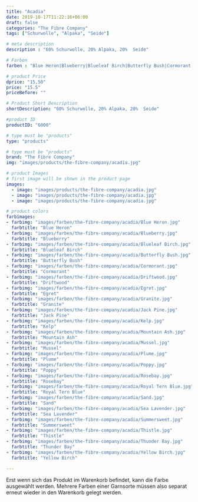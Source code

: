 ```yaml
---
title: "Acadia"
date: 2019-10-17T11:22:16+06:00
draft: false
categories: "The Fibre Company"
tags: ["Schurwolle", "Alpaka", "Seide"]

# meta description
description : "60% Schurwolle, 20% Alpaka, 20%  Seide"

# Farben
farben : "Blue Heron|Blueberry|Blueleaf Birch|Butterfly Bush|Cormorant|Driftwood|Egret|Granite|Jack Pine|Kelp|Mountain Ash|Mussel|Plume|Poppy|Rosebay|Royal Tern Blue|Sand|Sea Lavender|Summersweet|Thistle|Thunder Bay|Yellow Birch"

# product Price
dprice: "15,50"
price: "15.5"
priceBefore: ""

# Product Short Description
shortDescription: "60% Schurwolle, 20% Alpaka, 20%  Seide"

#product ID
productID: "6000"

# type must be "products"
type: "products"

# type must be "products"
brand: "The Fibre Company"
img: "images/products/the-fibre-company/acadia.jpg"   

# product Images
# first image will be shown in the product page
images:
  - image: "images/products/the-fibre-company/acadia.jpg"
  - image: "images/products/the-fibre-company/acadia.jpg"
  - image: "images/products/the-fibre-company/acadia.jpg"

# product colors
farbimages:
- farbimg: "images/farben/the-fibre-company/acadia/Blue Heron.jpg"	
  farbtitle: "Blue Heron"
- farbimg: "images/farben/the-fibre-company/acadia/Blueberry.jpg"	
  farbtitle: "Blueberry"
- farbimg: "images/farben/the-fibre-company/acadia/Blueleaf Birch.jpg"	
  farbtitle: "Blueleaf Birch"
- farbimg: "images/farben/the-fibre-company/acadia/Butterfly Bush.jpg"	
  farbtitle: "Butterfly Bush"
- farbimg: "images/farben/the-fibre-company/acadia/Cormorant.jpg"	
  farbtitle: "Cormorant"
- farbimg: "images/farben/the-fibre-company/acadia/Driftwood.jpg"	
  farbtitle: "Driftwood"
- farbimg: "images/farben/the-fibre-company/acadia/Egret.jpg"	
  farbtitle: "Egret"
- farbimg: "images/farben/the-fibre-company/acadia/Granite.jpg"	
  farbtitle: "Granite"
- farbimg: "images/farben/the-fibre-company/acadia/Jack Pine.jpg"	
  farbtitle: "Jack Pine"
- farbimg: "images/farben/the-fibre-company/acadia/Kelp.jpg"	
  farbtitle: "Kelp"
- farbimg: "images/farben/the-fibre-company/acadia/Mountain Ash.jpg"	
  farbtitle: "Mountain Ash"
- farbimg: "images/farben/the-fibre-company/acadia/Mussel.jpg"	
  farbtitle: "Mussel"
- farbimg: "images/farben/the-fibre-company/acadia/Plume.jpg"	
  farbtitle: "Plume"
- farbimg: "images/farben/the-fibre-company/acadia/Poppy.jpg"	
  farbtitle: "Poppy"
- farbimg: "images/farben/the-fibre-company/acadia/Rosebay.jpg"	
  farbtitle: "Rosebay"
- farbimg: "images/farben/the-fibre-company/acadia/Royal Tern Blue.jpg"	
  farbtitle: "Royal Tern Blue"
- farbimg: "images/farben/the-fibre-company/acadia/Sand.jpg"	
  farbtitle: "Sand"
- farbimg: "images/farben/the-fibre-company/acadia/Sea Lavender.jpg"	
  farbtitle: "Sea Lavender"
- farbimg: "images/farben/the-fibre-company/acadia/Summersweet.jpg"	
  farbtitle: "Summersweet"
- farbimg: "images/farben/the-fibre-company/acadia/Thistle.jpg"	
  farbtitle: "Thistle"
- farbimg: "images/farben/the-fibre-company/acadia/Thunder Bay.jpg"	
  farbtitle: "Thunder Bay"
- farbimg: "images/farben/the-fibre-company/acadia/Yellow Birch.jpg"	
  farbtitle: "Yellow Birch"

---
```


Erst wenn sich das Produkt im Warenkorb befindet, kann die Farbe ausgewählt werden.
Mehrere Farben einer Garnsorte müssen also separat erneut wieder in den Warenkorb gelegt werden.
